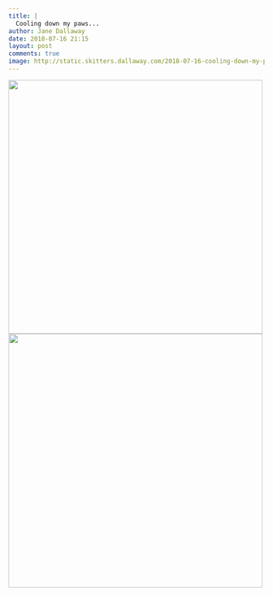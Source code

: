 ```yaml
---
title: |
  Cooling down my paws...
author: Jane Dallaway
date: 2018-07-16 21:15
layout: post
comments: true
image: http://static.skitters.dallaway.com/2018-07-16-cooling-down-my-paws-thumb-1-IMG-4853.JPG
---
```


<div>
        <a href="http://static.skitters.dallaway.com/2018-07-16-cooling-down-my-paws-fullsize-1-IMG-4853.JPG">
          <img src="http://static.skitters.dallaway.com/2018-07-16-cooling-down-my-paws-thumb-1-IMG-4853.JPG" width="500" height="500"/>
        </a>
      </div><div>
        <a href="http://static.skitters.dallaway.com/2018-07-16-cooling-down-my-paws-fullsize-2-IMG-4854.JPG">
          <img src="http://static.skitters.dallaway.com/2018-07-16-cooling-down-my-paws-thumb-2-IMG-4854.JPG" width="500" height="500"/>
        </a>
      </div>


  
      